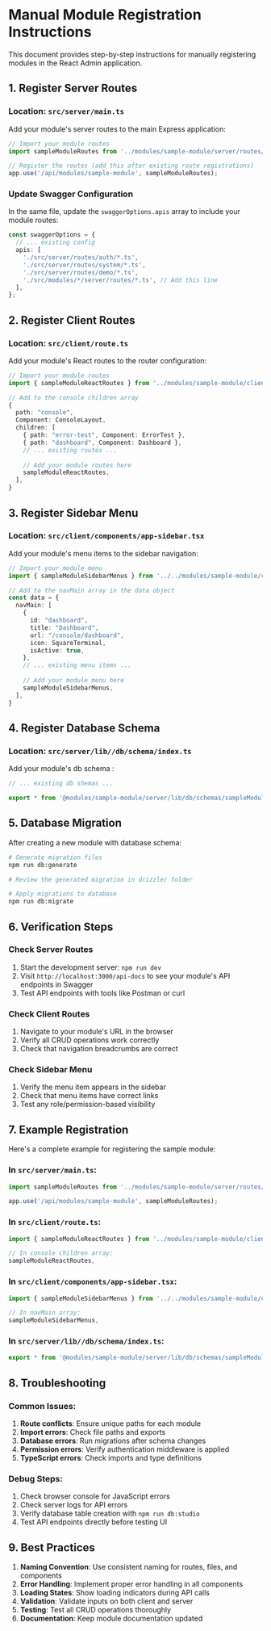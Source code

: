 # Manual Module Registration Instructions

This document provides step-by-step instructions for manually registering modules in the React Admin application.

## 1. Register Server Routes

### Location: `src/server/main.ts`

Add your module's server routes to the main Express application:

```typescript
// Import your module routes
import sampleModuleRoutes from '../modules/sample-module/server/routes/sampleModuleRoutes';

// Register the routes (add this after existing route registrations)
app.use('/api/modules/sample-module', sampleModuleRoutes);
```

### Update Swagger Configuration

In the same file, update the `swaggerOptions.apis` array to include your module routes:

```typescript
const swaggerOptions = {
  // ... existing config
  apis: [
    './src/server/routes/auth/*.ts',
    './src/server/routes/system/*.ts',
    './src/server/routes/demo/*.ts',
    './src/modules/*/server/routes/*.ts', // Add this line
  ], 
};
```

## 2. Register Client Routes

### Location: `src/client/route.ts`

Add your module's React routes to the router configuration:

```typescript
// Import your module routes
import { sampleModuleReactRoutes } from '../modules/sample-module/client/routes/sampleModuleReactRoutes';

// Add to the console children array
{
  path: "console",
  Component: ConsoleLayout,
  children: [
    { path: "error-test", Component: ErrorTest },
    { path: "dashboard", Component: Dashboard },
    // ... existing routes ...
    
    // Add your module routes here
    sampleModuleReactRoutes,
  ],
}
```

## 3. Register Sidebar Menu

### Location: `src/client/components/app-sidebar.tsx`

Add your module's menu items to the sidebar navigation:

```typescript
// Import your module menu
import { sampleModuleSidebarMenus } from '../../modules/sample-module/client/menus/sideBarMenus';

// Add to the navMain array in the data object
const data = {
  navMain: [
    {
      id: "dashboard",
      title: "Dashboard",
      url: "/console/dashboard",
      icon: SquareTerminal,
      isActive: true,
    },
    // ... existing menu items ...
    
    // Add your module menu here
    sampleModuleSidebarMenus,
  ],
}
```

## 4. Register Database Schema

### Location: `src/server/lib//db/schema/index.ts`

Add your module's db schema :

```typescript
// ... existing db shemas ...

export * from '@modules/sample-module/server/lib/db/schemas/sampleModule';
```

## 5. Database Migration

After creating a new module with database schema:

```bash
# Generate migration files
npm run db:generate

# Review the generated migration in drizzle/ folder

# Apply migrations to database
npm run db:migrate
```

## 6. Verification Steps

### Check Server Routes
1. Start the development server: `npm run dev`
2. Visit `http://localhost:3000/api-docs` to see your module's API endpoints in Swagger
3. Test API endpoints with tools like Postman or curl

### Check Client Routes
1. Navigate to your module's URL in the browser
2. Verify all CRUD operations work correctly
3. Check that navigation breadcrumbs are correct

### Check Sidebar Menu
1. Verify the menu item appears in the sidebar
2. Check that menu items have correct links
3. Test any role/permission-based visibility

## 7. Example Registration

Here's a complete example for registering the sample module:

### In `src/server/main.ts`:
```typescript
import sampleModuleRoutes from '../modules/sample-module/server/routes/sampleModuleRoutes';

app.use('/api/modules/sample-module', sampleModuleRoutes);
```

### In `src/client/route.ts`:
```typescript
import { sampleModuleReactRoutes } from '../modules/sample-module/client/routes/sampleModuleReactRoutes';

// In console children array:
sampleModuleReactRoutes,
```

### In `src/client/components/app-sidebar.tsx`:
```typescript
import { sampleModuleSidebarMenus } from '../../modules/sample-module/client/menus/sideBarMenus';

// In navMain array:
sampleModuleSidebarMenus,
```

### In `src/server/lib//db/schema/index.ts`:
```typescript
export * from '@modules/sample-module/server/lib/db/schemas/sampleModule';

```

## 8. Troubleshooting

### Common Issues:

1. **Route conflicts**: Ensure unique paths for each module
2. **Import errors**: Check file paths and exports
3. **Database errors**: Run migrations after schema changes
4. **Permission errors**: Verify authentication middleware is applied
5. **TypeScript errors**: Check imports and type definitions

### Debug Steps:

1. Check browser console for JavaScript errors
2. Check server logs for API errors
3. Verify database table creation with `npm run db:studio`
4. Test API endpoints directly before testing UI

## 9. Best Practices

1. **Naming Convention**: Use consistent naming for routes, files, and components
2. **Error Handling**: Implement proper error handling in all components
3. **Loading States**: Show loading indicators during API calls
4. **Validation**: Validate inputs on both client and server
5. **Testing**: Test all CRUD operations thoroughly
6. **Documentation**: Keep module documentation updated